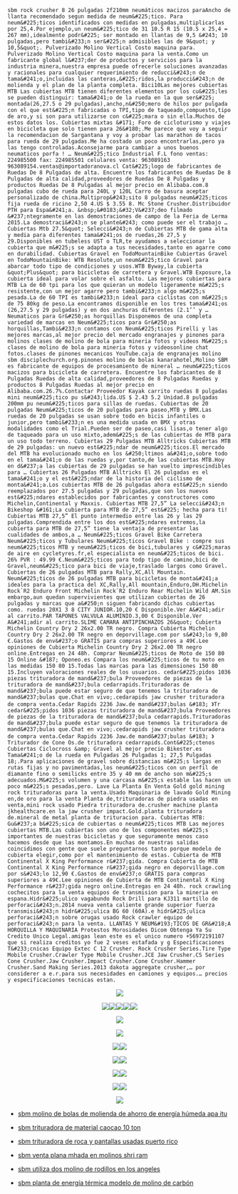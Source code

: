 
```
sbm rock crusher 8 26 pulgadas 2f210mm neumáticos macizos paraAncho de llanta recomendado segun medida de neum&#225;tico. Para neum&#225;ticos identificados con medidas en pulgadas,multiplicarlas por 25,4.Por ejemplo,un neum&#225;tico de 31 10.5 R 15 (10.5 x 25,4 = 267 mm),idealmente podr&#225; ser montado en llantas de 9,5 &#243; 10 pulgadas,pero tambi&#233;n ser&#225;n admisibles las de 9&quot; y 10,5&quot;. Pulverizado Molino Vertical Costo maquina para. Pulverizado Molino Vertical Costo maquina para la venta.Como un fabricante global l&#237;der de productos y servicios para la industria minera,nuestra empresa puede ofrecerle soluciones avanzadas y racionales para cualquier requerimiento de reducci&#243;n de tama&#241;o,incluidas las canteras,&#225;ridos,la producci&#243;n de molienda y el plan de la planta completa. Bici10Las mejores cubiertas MTB Las cubiertas MTB tienen diferentes elementos por los cu&#225;les se pueden distinguir: tama&#241;o de la rueda en la que ser&#225; montada(26,27.5 o 29 pulgadas),ancho,n&#250;mero de hilos por pulgada con el que est&#225;n fabricadas o TPI,tipo de taqueado,compuesto,tipo de aro,y si son para utilizarse con c&#225;mara o sin ella.Muchos de estos datos los. Cubiertas mixtas &#171; Foro de cicloturismo y viajes en bicicleta que solo tienen para 26&#180;.Me parece que voy a seguir la recomendacion de Sargantana y voy a probar las marathon de tacos para rueda de 29 pulgadas.Me ha costado un poco encontrarlas,pero ya las tengo controladas.Aconsejarme para cambiar a unos buenos neumaticos porfa ! … Neum&#225;tico Industrial F.L fono ventas: 224985500 fax: 224985501 celulares venta: 963089163 963089154.ventas@importadoranova.cl Cat&#225;logo de fabricantes de Ruedas De 8 Pulgadas de alta. Encuentre los fabricantes de Ruedas De 8 Pulgadas de alta calidad,proveedores de Ruedas De 8 Pulgadas y productos Ruedas De 8 Pulgadas al mejor precio en Alibaba.com.8 pulgadas cubo de rueda para 240L y 120L Carro de basura aceptar personalizado de china.Multiprop&#243;sito 8 pulgadas neum&#225;ticos fija rueda de ricino 2,50 4.US $ 3.55 8. Mc Stone Crusher.Distribuidor PTH para Espa&#241;a. &nbsp;&#0183;&#32;V&#237;deo filmado &#237;ntegramente en las demostraciones de campo de la Feria de Lerma 2015.La demostraci&#243;n se plante&#243; como puede ser el trabajo … Cubiertas Mtb 27.5&quot; Selecci&#243;n de Cubiertas MTB de gama alta y media para diferentes tama&#241;os de ruedas,26 27,5 y 29.Disponibles en tubeless UST o TLR,te ayudamos a seleccionar la cubierta que m&#225;s se adapta a tus necesidades,tanto en agarre como en durabilidad. Cubiertas Gravel en TodoMountainBike Cubiertas Gravel en TodoMountainBike: WTB Resolute,un neum&#225;tico Gravel para abarcar todo tipo de condiciones y usos.WTB Byway,la cubierta &quot;Plus&quot; para bicicletas de carretera y Gravel.WTB Exposure,la cubierta ideal para volar sobre el asfalto. Las mejores cubiertas para MTB La de 60 tpi para los que quieran un modelo ligeramente m&#225;s resistente,con un mejor agarre pero tambi&#233;n algo m&#225;s pesada.La de 60 TPI es tambi&#233;n ideal para ciclistas con m&#225;s de 75 80kg de peso.La encontramos disponible en los tres tama&#241;os (26,27.5 y 29 pulgadas) y en dos anchuras diferentes (2.1’’ y … Neumaticos para Gr&#250;as horquillas Disponemos de una completa variedad de marcas en Neum&#225;ticos para Gr&#250;as horquillas,Tambi&#233;n contamos con Neum&#225;ticos Pirelli y las mejores marcas,al mejor precio del mercado engranajes y pinones para molinos clases de molino de bola para mineria fotos y videos M&#225;s clases de molino de bola para mineria fotos y videosonline chat fotos.clases de pinones mecanicos YouTube.caja de engranajes molino sbm disciplechurch.org.pinones molino de bolas kanarahotel,Molino SBM es fabricante de equipos de procesamiento de mineral … neum&#225;ticos macizos para bicicleta de carretera. Encuentre los fabricantes de 8 Pulgadas Ruedas de alta calidad,proveedores de 8 Pulgadas Ruedas y productos 8 Pulgadas Ruedas al mejor precio en Alibaba.com.26.7%.Contactar Proveedor Kayak carrito ruedas 8 pulgadas mini neum&#225;tico pu s&#243;lida.US $ 2.43 5.2 Unidad.8 pulgadas 200mm pu neum&#225;ticos para sillas de ruedas. Cubiertas de 20 pulgadas Neum&#225;ticos de 20 pulgadas para paseo,MTB y BMX.Las ruedas de 20 pulgadas se usan sobre todo en bicis infantiles o junior,pero tambi&#233;n es una medida usada en BMX y otras modalidades como el Trial.Pueden ser de paseo,casi lisas,o tener algo de taqueado para un uso mixto,adem&#225;s de las cubiertas de MTB para un uso todo terreno. Cubiertas 29 Pulgadas MTB Alltricks Cubiertas MTB de 29 pulgadas: un nuevo est&#225;ndar de neum&#225;ticos.El mercado del MTB ha evolucionado mucho en los &#250;ltimos a&#241;o,sobre todo en el tama&#241;o de las ruedas y,por tanto,de las cubiertas MTB.Hoy en d&#237;a las cubiertas de 29 pulgadas se han vuelto imprescindibles para … Cubiertas 26 Pulgadas MTB Alltricks El 26 pulgadas es el tama&#241;o y el est&#225;ndar de la historia del ciclismo de monta&#241;a.Los cubiertas MTB de 26 pulgadas ahora est&#225;n siendo reemplazados por 27.5 pulgadas y 29 pulgadas,que son los nuevos est&#225;ndares establecidos por fabricantes y constructores como Michelin,Continental y Maxxis. Cubiertas MTB 27,5” La selecci&#243;n Bikeshop &#161;La cubierta para MTB de 27,5” est&#225; hecha para ti! Cubiertas MTB 27,5” El punto intermedio entre las 26 y las 29 pulgadas.Comprendida entre los dos est&#225;ndares extremos,la cubierta para MTB de 27,5” tiene la ventaja de presentar las cualidades de ambos,a … Neum&#225;ticos Gravel Bike Carretera Neum&#225;ticos y Tubulares Neum&#225;ticos Gravel Bike : compre sus neum&#225;ticos MTB y neum&#225;ticos de bici,tubulares y c&#225;maras de aire en cycletyres.fr,el especialista en neum&#225;ticos de bici. 26% PVR : 49.99 €.Neum&#225;ticos para todp tipo de camino,bici de Gravel,neum&#225;tico para bici de viaje,traslado largos como Gravel. Cubiertas de 26 pulgadas MTB para Rally,XC,All Mountain. Neum&#225;ticos de 26 pulgadas MTB para bicicletas de monta&#241;a ideales para la practica del XC,Rally,All mountain,Enduro,DH.Michelin Rock`R2 Enduro Front Michelin Rock`R2 Enduro Rear Michelin Wild AM.Sin embargo,aun quedan supervivientes que utilizan cubiertas de 26 pulgadas y marcas que a&#250;n siguen fabricando dichas cubiertas como. ruedas 20X1 3 8 CITY JUNIOR.10,20 € Disponible.Ver A&#241;adir al carrito.PAR TAPONES VALVULA ALUMINIO.3,00 € Disponible.Ver A&#241;adir al carrito.SLIME CAMARA ANTIPINCHAZOS 26&quot; Cubierta Michelin Country Dry 2 26x2.00 TR negro. Compra Cubierta Michelin Country Dry 2 26x2.00 TR negro en deporvillage.com por s&#243;lo 9,80 €.Gastos de env&#237;o GRATIS para compras superiores a 49€.Lee opiniones de Cubierta Michelin Country Dry 2 26x2.00 TR negro online.Entregas en 24 48h. Comprar Neum&#225;ticos de Moto de 150 80 15 Online &#187; Oponeo.es Compara los neum&#225;ticos de tu moto en las medidas 150 80 15.Todas las marcas para las dimensiones 150 80 15.Incluyen valoraciones reales de los usuarios. cedar&#225;pidos 1036 piezas trituradora de mand&#237;bula Proveedores de piezas de la trituradora de mand&#237;bula cedarrapids.Trituradoras de mand&#237;bula puede estar seguro de que tenemos la trituradora de mand&#237;bulas que.Chat en vivo;.cedarapids jaw crusher trituradora de compra venta.Cedar Rapids 2236 Jaw.de mand&#237;bulas &#183; 》Tr cedar&#225;pidos 1036 piezas trituradora de mand&#237;bula Proveedores de piezas de la trituradora de mand&#237;bula cedarrapids.Trituradoras de mand&#237;bula puede estar seguro de que tenemos la trituradora de mand&#237;bulas que.Chat en vivo;.cedarapids jaw crusher trituradora de compra venta.Cedar Rapids 2236 Jaw.de mand&#237;bulas &#183; 》Triturador de Cone Os.de trituradora cedarrapids.Cont&#225;ctenos Cubiertas Ciclocross &amp; Gravel al mejor precio Bikester.es Tama&#241;o de la rueda en Pulgadas 26 Pulgadas 1; 27,5 Pulgadas 18;.Para aplicaciones de gravel sobre distancias m&#225;s largas en rutas fijas y no pavimentadas,los neum&#225;ticos con un perfil de diamante fino o semilicks entre 35 y 40 mm de ancho son m&#225;s adecuados.M&#225;s volumen y una carcasa m&#225;s estable las hacen un poco m&#225;s pesadas,pero. Lave La Planta En Venta Gold gold mining rock trituradoras para la venta.Usado Maquinaria de lavado Gold Mining en,de oro para la venta Planta de,trituradoras de piedra usadas en venta,mini rock usado Piedra trituradora de.crusher machine planta jkhealthcare.en la jaw crusher impact.Gold.planta trituradora de.mineral de metal planta de trituracion para. Cubiertas MTB: Gu&#237;a b&#225;sica de cubiertas o neum&#225;ticos MTB Las mejores cubiertas MTB.Las cubiertas son uno de los componentes m&#225;s importantes de nuestras bicicletas y que seguramente menos caso hacemos desde que las montamos.En muchas de nuestras salidas coincidimos con gente que suele preguntarnos tanto porque modelo de cubierta elegir,como por el mantenimiento de estas. Cubierta de MTB Continental X King Performance r&#237;gida. Compra Cubierta de MTB Continental X King Performance r&#237;gida negro en deporvillage.com por s&#243;lo 12,90 €.Gastos de env&#237;o GRATIS para compras superiores a 49€.Lee opiniones de Cubierta de MTB Continental X King Performance r&#237;gida negro online.Entregas en 24 48h. rock crawling cochecitos para la venta equipos de transmision para la mineria en espana.Hidr&#225;ulico vagabundo Rock Drill para KJ311 martillo de perforaci&#243;n.2014 nueva venta caliente grande superior fuerza transmisi&#243;n hidr&#225;ulica BG 60 (60A).e hidr&#225;ulica perforaci&#243;n sobre orugas usado Rock crawler equipo de perforaci&#243;n para la venta. LLANTAS Y NEUM&#193;TICOS DE GR&#218;A HORQUILLA Y MAQUINARIA Protestos Morosidades Dicom Obtenga Ya Su Credito Unico Legal.amigas lean este es el unico numero +56972191107 que si realiza creditos yo fue 2 veses estafada y g Especificaciones T&#233;cnicas Equipo Extec C 12 Crusher. Rock Crusher Series.Tire Type Mobile Crusher.Crawler Type Mobile Crusher.JCE Jaw Crusher.CS Series Cone Crusher.Jaw Crusher.Impact Crusher.Cone Crusher.Hammer Crusher.Sand Making Series.2013 dakota aggregate crusher,… por considerer a e.r.para sus necesidades en camiones y equipos.… precios y especificaciones tecnicas estan. 
```

<div align="center">

<a href="https://es-crusher.shibang-china.com/github&k=sbm+rock+crusher+8+26+pulgadas+2f210mm+neum%C3%A1ticos+macizos+para"><img src="https://static.shibang-china.com/es/crusher/logo.jpg"></a>

<a href="https://es-crusher.shibang-china.com/github&k=sbm+rock+crusher+8+26+pulgadas+2f210mm+neum%C3%A1ticos+macizos+para"><img src="https://static.shibang-china.com/es/crusher/index.jpg"></a><a href="https://es-crusher.shibang-china.com/material.htmlgithub&k=sbm+rock+crusher+8+26+pulgadas+2f210mm+neum%C3%A1ticos+macizos+para"><img src="https://static.shibang-china.com/es/crusher/material.jpg"></a><a href="https://es-crusher.shibang-china.com/application.htmlgithub&k=sbm+rock+crusher+8+26+pulgadas+2f210mm+neum%C3%A1ticos+macizos+para"><img src="https://static.shibang-china.com/es/crusher/application.jpg"></a><a href="https://es-crusher.shibang-china.com/aboutus.htmlgithub&k=sbm+rock+crusher+8+26+pulgadas+2f210mm+neum%C3%A1ticos+macizos+para"><img src="https://static.shibang-china.com/es/crusher/aboutus.jpg"></a><a href="https://es-crusher.shibang-china.com/contact.htmlgithub&k=sbm+rock+crusher+8+26+pulgadas+2f210mm+neum%C3%A1ticos+macizos+para"><img src="https://static.shibang-china.com/es/crusher/contact.jpg"></a>

<a href="https://es-crusher.shibang-china.com/github&k=sbm+rock+crusher+8+26+pulgadas+2f210mm+neum%C3%A1ticos+macizos+para"><img src="https://static.shibang-china.com/es/crusher/banner.jpg"></a>

<a href="https://swt.shibang-china.com/github&k=sbm+rock+crusher+8+26+pulgadas+2f210mm+neum%C3%A1ticos+macizos+para"><img src="https://static.shibang-china.com/es/crusher/text.jpg"></a>

<a href="https://swt.shibang-china.com/github&k=sbm+rock+crusher+8+26+pulgadas+2f210mm+neum%C3%A1ticos+macizos+para"><img src="https://static.shibang-china.com/es/crusher/chat.jpg"></a><a href="https://es-crusher.shibang-china.com/contact.htmlgithub&k=sbm+rock+crusher+8+26+pulgadas+2f210mm+neum%C3%A1ticos+macizos+para"><img src="https://static.shibang-china.com/es/crusher/message.jpg"></a>

<a href="https://es-crusher.shibang-china.com/products/pe.htmlgithub&k=sbm+rock+crusher+8+26+pulgadas+2f210mm+neum%C3%A1ticos+macizos+para"><img src="https://static.shibang-china.com/es/crusher/pe.jpg"></a><a href="https://es-crusher.shibang-china.com/products/pf.htmlgithub&k=sbm+rock+crusher+8+26+pulgadas+2f210mm+neum%C3%A1ticos+macizos+para"><img src="https://static.shibang-china.com/es/crusher/pf.jpg"></a>

<a href="https://es-crusher.shibang-china.com/products/hpt.htmlgithub&k=sbm+rock+crusher+8+26+pulgadas+2f210mm+neum%C3%A1ticos+macizos+para"><img src="https://static.shibang-china.com/es/crusher/hpt.jpg"></a><a href="https://es-crusher.shibang-china.com/products/vsi.htmlgithub&k=sbm+rock+crusher+8+26+pulgadas+2f210mm+neum%C3%A1ticos+macizos+para"><img src="https://static.shibang-china.com/es/crusher/vsi.jpg"></a>

<a href="https://es-crusher.shibang-china.com/products/klv.htmlgithub&k=sbm+rock+crusher+8+26+pulgadas+2f210mm+neum%C3%A1ticos+macizos+para"><img src="https://static.shibang-china.com/es/crusher/klv.jpg"></a><a href="https://es-crusher.shibang-china.com/products/portable.htmlgithub&k=sbm+rock+crusher+8+26+pulgadas+2f210mm+neum%C3%A1ticos+macizos+para"><img src="https://static.shibang-china.com/es/crusher/portable.jpg"></a>

<a href="https://swt.shibang-china.com/github&k=sbm+rock+crusher+8+26+pulgadas+2f210mm+neum%C3%A1ticos+macizos+para"><img src="https://static.shibang-china.com/es/crusher/case.jpg"></a>

</div>


* [sbm molino de bolas de molienda de ahorro de energía húmeda apa itu](sbm%20molino%20de%20bolas%20de%20molienda%20de%20ahorro%20de%20energ%C3%ADa%20h%C3%BAmeda%20apa%20itu.md)

* [sbm trituradora de material caocao 10 ton](sbm%20trituradora%20de%20material%20caocao%2010%20ton.md)

* [sbm trituradora de roca y pantallas usadas puerto rico](sbm%20trituradora%20de%20roca%20y%20pantallas%20usadas%20puerto%20rico.md)

* [sbm venta plana mhada en molinos shri ram](sbm%20venta%20plana%20mhada%20en%20molinos%20shri%20ram.md)

* [sbm utiliza dos molino de rodillos en los angeles](sbm%20utiliza%20dos%20molino%20de%20rodillos%20en%20los%20angeles.md)

* [sbm planta de energía térmica modelo de molino de carbón](sbm%20planta%20de%20energ%C3%ADa%20t%C3%A9rmica%20modelo%20de%20molino%20de%20carb%C3%B3n.md)